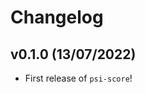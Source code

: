 # Changelog

<!--next-version-placeholder-->

## v0.1.0 (13/07/2022)

- First release of `psi-score`!
